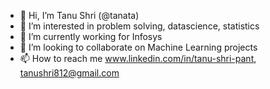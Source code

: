 - 👋 Hi, I’m Tanu Shri (@tanata)
- 👀 I’m interested in problem solving, datascience, statistics
- 🌱 I’m currently working for Infosys
- 💞️ I’m looking to collaborate on Machine Learning projects
- 📫 How to reach me www.linkedin.com/in/tanu-shri-pant, tanushri812@gmail.com

<!---
tanata/tanata is a ✨ special ✨ repository because its `README.md` (this file) appears on your GitHub profile.
You can click the Preview link to take a look at your changes.
--->
